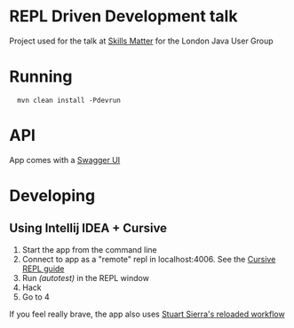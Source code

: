 REPL Driven Development talk
============================
 
Project used for the talk at [Skills Matter](https://skillsmatter.com/meetups/8087-using-repl-driven-development) for the London Java User Group
 
Running
=======
 
      mvn clean install -Pdevrun
 
API
===
 
App comes with a [Swagger UI](http://localhost:8080/testservice/index.html)

Developing
==========
  
Using Intellij IDEA + Cursive
-----------------------------
 
  1. Start the app from the command line
  2. Connect to app as a "remote" repl in localhost:4006. See the [Cursive REPL guide](https://cursive-ide.com/userguide/repl.html)
  3. Run *(autotest)* in the REPL window 
  4. Hack
  5. Go to 4

If you feel really brave, the app also uses [Stuart Sierra's reloaded workflow](http://thinkrelevance.com/blog/2013/06/04/clojure-workflow-reloaded)
